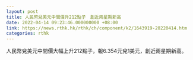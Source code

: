```yaml
---
layout: post
title: 人民幣兌美元中間價升212點子　創近兩星期新高
date: 2022-04-14 09:23:46.000000000 +08:00
link: https://news.rthk.hk/rthk/ch/component/k2/1643919-20220414.htm
categories: rthk
---
```


人民幣兌美元中間價大幅上升212點子，報6.354元兌1美元，創近兩星期新高。

